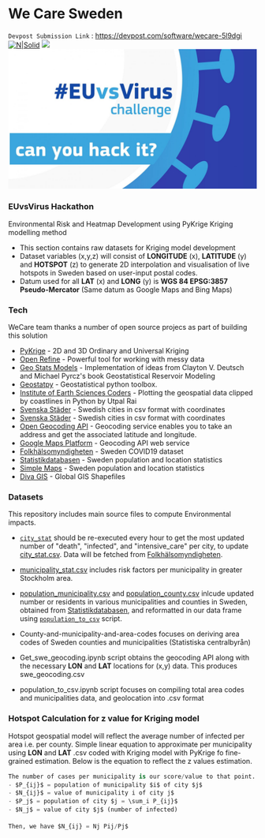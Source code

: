 # We Care Sweden
`Devpost Submission Link` : https://devpost.com/software/wecare-5l9dgi
[![N|Solid](https://cldup.com/dTxpPi9lDf.thumb.png)](https://nodesource.com/products/nsolid)
![](https://github.com/We-Care-sweden/risk-analysis/issues/3#issue-606941275)
![EuVsVirus](../documentation/images/EuVsVirusLogo.jpeg)

### EUvsVirus Hackathon
Environmental Risk and Heatmap Development using PyKrige Kriging modelling method
  - This section contains raw datasets for Kriging model development
  - Dataset variables (x,y,z) will consist of  **LONGITUDE** (x), **LATITUDE**  (y) and **HOTSPOT** (z) to generate  2D interpolation and visualisation of live hotspots in Sweden based on user-input postal codes.
  - Datum used for all **LAT** (x) and **LONG** (y) is **WGS 84 EPSG:3857 Pseudo-Mercator** (Same datum as Google Maps and Bing Maps)

### Tech

WeCare team thanks a number of open source projecs as part of building this solution

* [PyKrige](http:/https://github.com/GeoStat-Framework/PyKrige/blob/master/README.rst/ "PyKrige") - 2D and 3D Ordinary and Universal Kriging
* [Open Refine](http:/https://openrefine.org/ "Open Refine") - Powerful tool for working with messy data
* [Geo Stats Models](http:/https://github.com/cjohnson318/geostatsmodels/ "Geo Stats Models") - Implementation of ideas from Clayton V. Deutsch and Michael Pyrcz's book Geostatistical Reservoir Modeling
* [Geostatpy](http:/https://github.com/exepulveda/geostatpy/ "Geostatpy") -  Geostatistical python toolbox.
* [Institute of Earth Sciences Coders](http:/https://iescoders.com/plotting-the-geospatial-data-clipped-by-coastlines-in-python/ "Institute of Earth Sciences Coders") -  Plotting the geospatial data clipped by coastlines in Python by Utpal Rai
* [Svenska Städer](http:/https://github.com/sphrak/svenska-stader/ "Svenska Städer") -  Swedish cities in csv format with coordinates 
* [Svenska Städer](http:/https://github.com/sphrak/svenska-stader/ "Svenska Städer") -  Swedish cities in csv format with coordinates 
* [Open Geocoding API](http:/https://developer.mapquest.com/documentation/open/geocoding-api/address/get/ "Open Geocoding API") - Geocoding service enables you to take an address and get the associated latitude and longitude.
* [Google Maps Platform](http:/https://developers.google.com/maps/documentation/geocoding/intro/ "Open Geocoding API") -  Geocoding API web service
* [Folkhälsomyndigheten](https://experience.arcgis.com/experience/09f821667ce64bf7be6f9f87457ed9aa) - Sweden COVID19 dataset
* [Statistikdatabasen](http://www.statistikdatabasen.scb.se/pxweb/en/ssd/) - Sweden population and location statistics
* [Simple Maps](http:/https://simplemaps.com/data/se-citiesd/) - Sweden population and location statistics
* [Diva GIS](http:/https://www.diva-gis.org/gdata/) - Global GIS Shapefiles 


### Datasets

This repository includes main source files to compute Environmental impacts. 

- [`city_stat`](./city_stat.ipynb) should be re-executed every hour to get the most updated number of "death", "infected", and "intensive_care" per city, to update [city_stat.csv](./city_stat.csv). Data will be fetched from [Folkhälsomyndigheten](https://experience.arcgis.com/experience/09f821667ce64bf7be6f9f87457ed9aa).

- [municipality_stat.csv](./municipality_stat.csv) includes risk factors per municipality in greater Stockholm area. 

- [population_municipality.csv](population_municipality.csv) and [population_county.csv](population_county.csv) inlcude updated number or residents in various municipalities and counties in Sweden, obtained from [Statistikdatabasen](http://www.statistikdatabasen.scb.se/pxweb/en/ssd/), and reformatted in our data frame using [`population_to_csv`](population_to_csv.ipynb) script.
- County-and-municipality-and-area-codes focuses on deriving area codes of Sweden counties and municipalities (Statistiska centralbyrån)
- Get_swe_geocoding.ipynb script obtains the geocoding API along with the necessary **LON** and **LAT** locations for (x,y) data. This produces swe_geocoding.csv
- population_to_csv.ipynb script focuses on compiling total area codes and municipalities data, and geolocation into .csv format

### Hotspot Calculation for z value for Kriging model
Hotspot geospatial model will reflect the average number of infected per area i.e. per county. Simple linear equation to approximate per municipality using **LON** and **LAT** .csv coded with Kriging model with PyKrige fo fine-grained estimation. Below is the equation to reflect the z values estimation.  

```python 
The number of cases per municipality is our score/value to that point. we have the official values per county. We approximate per municipality using populations. Denote by
- $P_{ij}$ = population of municipality $i$ of city $j$
- $N_{ij}$ = value of municipality i of city j$
- $P_j$ = population of city $j = \sum_i P_{ij}$
- $N_j$ = value of city $j$ (number of infected)

Then, we have $N_{ij} = Nj Pij/Pj$

```
